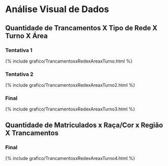 # Análise Visual de Dados

## Quantidade de Trancamentos X Tipo de Rede X Turno X Área
### Tentativa 1
{% include grafico/TrancamentosxRedexAreaxTurno.html %}
### Tentativa 2
{% include grafico/TrancamentosxRedexAreaxTurno2.html %}

### Final
{% include grafico/TrancamentosxRedexAreaxTurno3.html %}

## Quantidade de Matriculados x Raça/Cor x Região X Trancamentos
### Final

{% include grafico/TrancamentosxRedexAreaxTurno4.html %}
